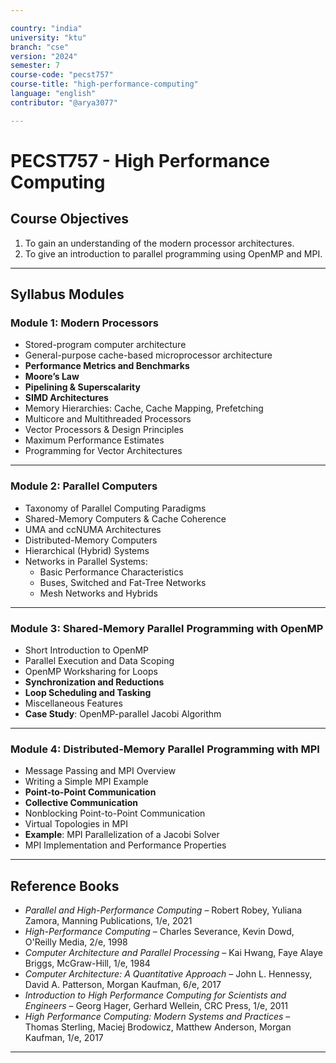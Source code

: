 ```yaml
---

country: "india"
university: "ktu"
branch: "cse"
version: "2024"
semester: 7
course-code: "pecst757"
course-title: "high-performance-computing"
language: "english"
contributor: "@arya3077"

---
```


# PECST757 - High Performance Computing

## Course Objectives

1. To gain an understanding of the modern processor architectures.  
2. To give an introduction to parallel programming using OpenMP and MPI.  

---

## Syllabus Modules

### Module 1: Modern Processors 

- Stored-program computer architecture  
- General-purpose cache-based microprocessor architecture  
- **Performance Metrics and Benchmarks**  
- **Moore’s Law**  
- **Pipelining & Superscalarity**  
- **SIMD Architectures**  
- Memory Hierarchies: Cache, Cache Mapping, Prefetching  
- Multicore and Multithreaded Processors  
- Vector Processors & Design Principles  
- Maximum Performance Estimates  
- Programming for Vector Architectures  

---

### Module 2: Parallel Computers 

- Taxonomy of Parallel Computing Paradigms  
- Shared-Memory Computers & Cache Coherence  
- UMA and ccNUMA Architectures  
- Distributed-Memory Computers  
- Hierarchical (Hybrid) Systems  
- Networks in Parallel Systems:  
  - Basic Performance Characteristics  
  - Buses, Switched and Fat-Tree Networks  
  - Mesh Networks and Hybrids  

---

### Module 3: Shared-Memory Parallel Programming with OpenMP

- Short Introduction to OpenMP  
- Parallel Execution and Data Scoping  
- OpenMP Worksharing for Loops  
- **Synchronization and Reductions**  
- **Loop Scheduling and Tasking**  
- Miscellaneous Features  
- **Case Study**: OpenMP-parallel Jacobi Algorithm  

---

### Module 4: Distributed-Memory Parallel Programming with MPI 

- Message Passing and MPI Overview  
- Writing a Simple MPI Example  
- **Point-to-Point Communication**  
- **Collective Communication**  
- Nonblocking Point-to-Point Communication  
- Virtual Topologies in MPI  
- **Example**: MPI Parallelization of a Jacobi Solver  
- MPI Implementation and Performance Properties  

---

## Reference Books

- *Parallel and High-Performance Computing* – Robert Robey, Yuliana Zamora, Manning Publications, 1/e, 2021  
- *High-Performance Computing* – Charles Severance, Kevin Dowd, O'Reilly Media, 2/e, 1998  
- *Computer Architecture and Parallel Processing* – Kai Hwang, Faye Alaye Briggs, McGraw-Hill, 1/e, 1984  
- *Computer Architecture: A Quantitative Approach* – John L. Hennessy, David A. Patterson, Morgan Kaufman, 6/e, 2017  
- *Introduction to High Performance Computing for Scientists and Engineers* – Georg Hager, Gerhard Wellein, CRC Press, 1/e, 2011  
- *High Performance Computing: Modern Systems and Practices* – Thomas Sterling, Maciej Brodowicz, Matthew Anderson, Morgan Kaufman, 1/e, 2017  

---
